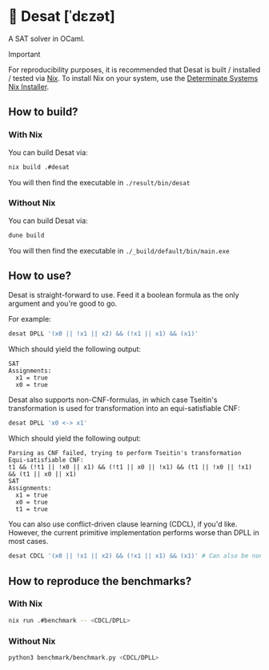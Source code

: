 # 🐫 Desat [ˈdɛzət]

A SAT solver in OCaml.

> [!IMPORTANT]
> For reproducibility purposes, it is recommended that Desat is built / installed / tested via [Nix](https://nixos.org/).
> To install Nix on your system, use the [Determinate Systems Nix Installer](https://determinate.systems/posts/determinate-nix-installer/).

## How to build?

### With Nix

You can build Desat via:

```sh
nix build .#desat
```

You will then find the executable in `./result/bin/desat`

### Without Nix

You can build Desat via:

```sh
dune build
```

You will then find the executable in `./_build/default/bin/main.exe`

## How to use?

Desat is straight-forward to use.
Feed it a boolean formula as the only argument and you're good to go.

For example:

```sh
desat DPLL '(x0 || !x1 || x2) && (!x1 || x1) && (x1)'
```

Which should yield the following output:

```console-output
SAT
Assignments:
  x1 = true
  x0 = true
```

Desat also supports non-CNF-formulas, in which case Tseitin's transformation is used for transformation into
an equi-satisfiable CNF:

```sh
desat DPLL 'x0 <-> x1'
```

Which should yield the following output:

```console-output
Parsing as CNF failed, trying to perform Tseitin's transformation
Equi-satisfiable CNF:
t1 && (!t1 || !x0 || x1) && (!t1 || x0 || !x1) && (t1 || !x0 || !x1) && (t1 || x0 || x1)
SAT
Assignments:
  x1 = true
  x0 = true
  t1 = true
```

You can also use conflict-driven clause learning (CDCL), if you'd like. However, the current primitive implementation performs worse
than DPLL in most cases.

```sh
desat CDCL '(x0 || !x1 || x2) && (!x1 || x1) && (x1)' # Can also be non-CNF
```

## How to reproduce the benchmarks?

### With Nix

```sh
nix run .#benchmark -- <CDCL/DPLL>
```

### Without Nix

```sh
python3 benchmark/benchmark.py <CDCL/DPLL>
```
